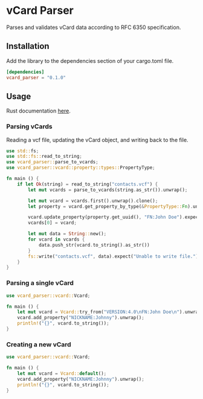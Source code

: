 # vCard Parser

Parses and validates vCard data according to RFC 6350 specification.

## Installation

Add the library to the dependencies section of your cargo.toml file.

```toml
[dependencies]
vcard_parser = "0.1.0"
```

## Usage

Rust documentation [here](https://docs.rs/vcard_parser/latest/vcard_parser).

### Parsing vCards

Reading a vcf file, updating the vCard object, and writing back to the file.

```rust
use std::fs;
use std::fs::read_to_string;
use vcard_parser::parse_to_vcards;
use vcard_parser::vcard::property::types::PropertyType;

fn main () {
    if let Ok(string) = read_to_string("contacts.vcf") {
        let mut vcards = parse_to_vcards(string.as_str()).unwrap();

        let mut vcard = vcards.first().unwrap().clone();
        let property = vcard.get_property_by_type(&PropertyType::Fn).unwrap();

        vcard.update_property(property.get_uuid(), "FN:John Doe").expect("Unable to update property.");
        vcards[0] = vcard;

        let mut data = String::new();
        for vcard in vcards {
            data.push_str(vcard.to_string().as_str())
        }
        fs::write("contacts.vcf", data).expect("Unable to write file.");
    }
}
```

### Parsing a single vCard

```rust
use vcard_parser::vcard::Vcard;

fn main () {
    let mut vcard = Vcard::try_from("VERSION:4.0\nFN:John Doe\n").unwrap();
    vcard.add_property("NICKNAME:Johnny").unwrap();
    println!("{}", vcard.to_string());
}
```

### Creating a new vCard

```rust
use vcard_parser::vcard::Vcard;

fn main () {
    let mut vcard = Vcard::default();
    vcard.add_property("NICKNAME:Johnny").unwrap();
    println!("{}", vcard.to_string());
}
```
